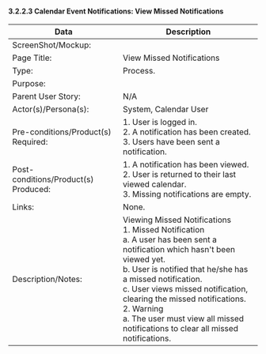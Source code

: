 #### 3.2.2.3 Calendar Event Notifications: View Missed Notifications

| Data | Description |
| --- |--- |
| ScreenShot/Mockup: | |
| Page Title: | View Missed Notifications |
| Type: | Process. |
| Purpose: | |
| Parent User Story:| N/A|
| Actor(s)/Persona(s): | System, Calendar User|
| Pre-conditions/Product(s) Required: |1. User is logged in. <br> 2. A notification has been created. <br> 3. Users have been sent a notification.|
| Post-conditions/Product(s) Produced: |  1. A notification has been viewed. <br> 2. User is returned to their last viewed calendar. <br> 3. Missing notifications are empty.|
| Links: | None.|
| Description/Notes:| Viewing Missed Notifications <br> 1. Missed Notification <br> a. A user has been sent a notification which hasn't been viewed yet. <br> b. User is notified that he/she has a missed notification. <br> c. User views missed notification, clearing the missed notifications. <br> 2. Warning <br> a. The user must view all missed notifications to clear all missed notifications. |

